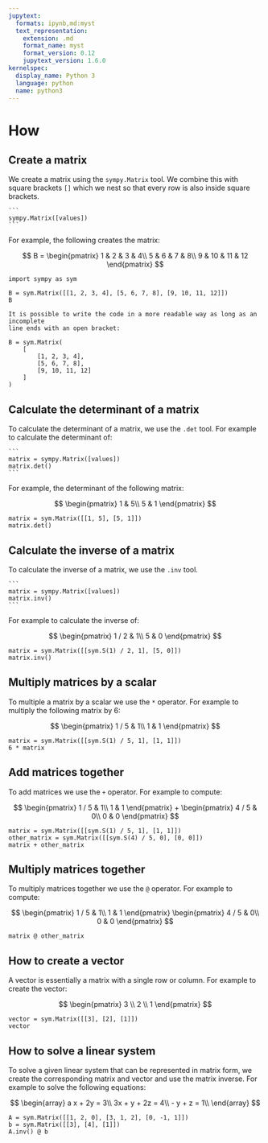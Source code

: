```yaml
---
jupytext:
  formats: ipynb,md:myst
  text_representation:
    extension: .md
    format_name: myst
    format_version: 0.12
    jupytext_version: 1.6.0
kernelspec:
  display_name: Python 3
  language: python
  name: python3
---
```


# How

## Create a matrix

We create a matrix using the `sympy.Matrix` tool. We combine this with
square brackets `[]` which we nest so that every row is also inside square
brackets.

````{tip}
```
sympy.Matrix([values])
```
````

For example, the following creates the matrix:

$$
    B = \begin{pmatrix}
            1 & 2 & 3 & 4\\
            5 & 6 & 7 & 8\\
            9 & 10 & 11 & 12
        \end{pmatrix}
$$

```{code-cell} ipython3
import sympy as sym

B = sym.Matrix([[1, 2, 3, 4], [5, 6, 7, 8], [9, 10, 11, 12]])
B
```

```{attention}
It is possible to write the code in a more readable way as long as an incomplete
line ends with an open bracket:
```


```
B = sym.Matrix(
    [
        [1, 2, 3, 4],
        [5, 6, 7, 8],
        [9, 10, 11, 12]
    ]
)
```

## Calculate the determinant of a matrix

To calculate the determinant of a matrix, we use the `.det` tool. For example to
calculate the determinant of:

````{tip}
```
matrix = sympy.Matrix([values])
matrix.det()
```
````

For example, the determinant of the following matrix:

$$
    \begin{pmatrix}
    1 & 5\\
    5 & 1
    \end{pmatrix}
$$

```{code-cell} ipython3
matrix = sym.Matrix([[1, 5], [5, 1]])
matrix.det()
```

## Calculate the inverse of a matrix

To calculate the inverse of a matrix, we use the `.inv` tool.

````{tip}
```
matrix = sympy.Matrix([values])
matrix.inv()
```
````

For example to
calculate the inverse of:

$$
    \begin{pmatrix}
        1 / 2 & 1\\
        5     & 0
    \end{pmatrix}
$$

```{code-cell} ipython3
matrix = sym.Matrix([[sym.S(1) / 2, 1], [5, 0]])
matrix.inv()
```

## Multiply matrices by a scalar

To multiple a matrix by a scalar we use the `*` operator. For example to
multiply the following matrix by $6$:

$$
    \begin{pmatrix}
        1 / 5 & 1\\
        1 & 1
    \end{pmatrix}
$$

```{code-cell} ipython3
matrix = sym.Matrix([[sym.S(1) / 5, 1], [1, 1]])
6 * matrix
```

## Add matrices together

To add matrices we use the `+` operator. For example to compute:

$$
    \begin{pmatrix}
        1 / 5 & 1\\
        1 & 1
    \end{pmatrix} +
    \begin{pmatrix}
        4 / 5 & 0\\
        0 & 0
    \end{pmatrix}
$$

```{code-cell} ipython3
matrix = sym.Matrix([[sym.S(1) / 5, 1], [1, 1]])
other_matrix = sym.Matrix([[sym.S(4) / 5, 0], [0, 0]])
matrix + other_matrix
```

## Multiply matrices together

To multiply matrices together we use the `@` operator. For example to compute:


$$
    \begin{pmatrix}
        1 / 5 & 1\\
        1 & 1
    \end{pmatrix}
    \begin{pmatrix}
        4 / 5 & 0\\
        0 & 0
    \end{pmatrix}
$$

```{code-cell} ipython3
matrix @ other_matrix
```

## How to create a vector

A vector is essentially a matrix with a single row or column. For example to
create the vector:

$$
    \begin{pmatrix}
    3 \\
    2 \\
    1
    \end{pmatrix}
$$

```{code-cell} ipython3
vector = sym.Matrix([[3], [2], [1]])
vector
```

## How to solve a linear system

To solve a given linear system that can be represented in matrix form, we create
the corresponding matrix and vector and use the matrix inverse. For example to
solve the following equations:

$$
    \begin{array}
        a x + 2y = 3\\
        3x + y + 2z = 4\\
        - y + z = 1\\
    \end{array}
$$

```{code-cell} ipython3
A = sym.Matrix([[1, 2, 0], [3, 1, 2], [0, -1, 1]])
b = sym.Matrix([[3], [4], [1]])
A.inv() @ b
```
